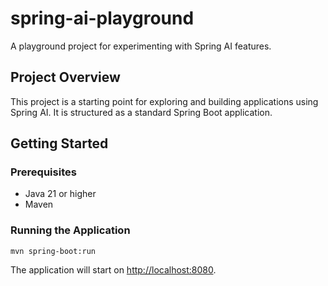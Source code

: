 # spring-ai-playground

A playground project for experimenting with Spring AI features.

## Project Overview
This project is a starting point for exploring and building applications using Spring AI. It is structured as a standard Spring Boot application.

## Getting Started

### Prerequisites
- Java 21 or higher
- Maven

### Running the Application

```
mvn spring-boot:run
```

The application will start on [http://localhost:8080](http://localhost:8080).
